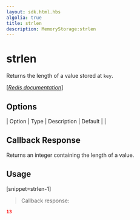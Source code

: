 ```yaml
---
layout: sdk.html.hbs
algolia: true
title: strlen
description: MemoryStorage:strlen
---
```


  

# strlen
Returns the length of a value stored at `key`.

[[_Redis documentation_]](https://redis.io/commands/strlen)


## Options

| Option | Type | Description | Default |
|
## Callback Response

Returns an integer containing the length of a value.

## Usage

[snippet=strlen-1]
> Callback response:

```json
13
```